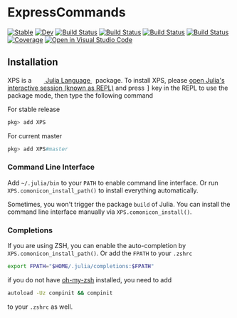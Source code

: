 # ExpressCommands

[![Stable](https://img.shields.io/badge/docs-stable-blue.svg)](https://MineralsCloud.github.io/ExpressCommands.jl/stable)
[![Dev](https://img.shields.io/badge/docs-dev-blue.svg)](https://MineralsCloud.github.io/ExpressCommands.jl/dev)
[![Build Status](https://github.com/MineralsCloud/ExpressCommands.jl/workflows/CI/badge.svg)](https://github.com/MineralsCloud/ExpressCommands.jl/actions)
[![Build Status](https://ci.appveyor.com/api/projects/status/github/MineralsCloud/ExpressCommands.jl?svg=true)](https://ci.appveyor.com/project/singularitti/ExpressCommands-jl)
[![Build Status](https://cloud.drone.io/api/badges/MineralsCloud/ExpressCommands.jl/status.svg)](https://cloud.drone.io/MineralsCloud/ExpressCommands.jl)
[![Build Status](https://api.cirrus-ci.com/github/MineralsCloud/ExpressCommands.jl.svg)](https://cirrus-ci.com/github/MineralsCloud/ExpressCommands.jl)
[![Coverage](https://codecov.io/gh/MineralsCloud/ExpressCommands.jl/branch/master/graph/badge.svg)](https://codecov.io/gh/MineralsCloud/ExpressCommands.jl)
[![Open in Visual Studio Code](https://open.vscode.dev/badges/open-in-vscode.svg)](https://open.vscode.dev/organization/repository)

## Installation
<p>
XPS is a &nbsp;
    <a href="https://julialang.org">
        <img src="https://julialang.org/favicon.ico" width="16em">
        Julia Language
    </a>
    &nbsp; package. To install XPS,
    please <a href="https://docs.julialang.org/en/v1/manual/getting-started/">open
    Julia's interactive session (known as REPL)</a> and press <kbd>]</kbd> key in the REPL to use the package mode, then type the following command
</p>

For stable release

```julia
pkg> add XPS
```

For current master

```julia
pkg> add XPS#master
```

### Command Line Interface

Add `~/.julia/bin` to your `PATH` to enable command line interface. Or run
`XPS.comonicon_install_path()` to install everything automatically.

Sometimes, you won't trigger the package `build` of Julia. You can install the command line interface
manually via `XPS.comonicon_install()`.

### Completions

If you are using ZSH, you can enable the auto-completion by `XPS.comonicon_install_path()`. Or add the `FPATH`
to your `.zshrc`

```sh
export FPATH="$HOME/.julia/completions:$FPATH"
```

if you do not have [oh-my-zsh](https://github.com/ohmyzsh/ohmyzsh) installed, you need to add

```sh
autoload -Uz compinit && compinit
```

to your `.zshrc` as well.
